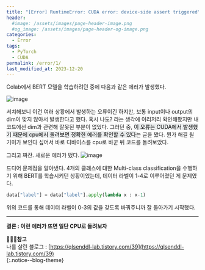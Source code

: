 ```yaml
---
title: "[Error] RuntimeError: CUDA error: device-side assert triggered"
header:
  #image: /assets/images/page-header-image.png
  #og_image: /assets/images/page-header-og-image.png
categories:
  - Error
tags:
  - PyTorch
  - CUDA
permalink: /error/1/
last_modified_at: 2023-12-20
---
```


Colab에서 BERT 모델을 학습하려던 중에 다음과 같은 에러가 발생했다. 

![image](https://github.com/codehyunn/codehyunn.github.io/assets/87523224/e1089434-9a96-476c-a603-b2162e2055ff)

서치해보니 이건 여러 상황에서 발생하는 오류이긴 하지만, 보통 input이나 output의 dim이 맞지 않아서 발생한다고 했다. 혹시 나도? 라는 생각에 이리저리 확인해봤지만 내 코드에선 dim과 관련해 잘못된 부분이 없었다. 그러던 중, <mark style='background-color: #E9ECED'>이 오류는 CUDA에서 발생했기 때문에 cpu에서 돌려보면 정확한 에러를 확인할 수 있다</mark>는 글을 봤다. 뭔가 해결 될 기미가 보인다 싶어서 바로 디바이스를 cpu로 바꾼 뒤 코드를 돌려보았다. <br>

그리고 짜잔. 새로운 에러가 떴다. 
![image](https://github.com/codehyunn/codehyunn.github.io/assets/87523224/3f38eade-d637-4de2-a5ee-82a9450f6273)

드디어 문제점을 알아냈다. 4개의 클래스에 대한 Multi-class classification을 수행하기 위해 BERT를 학습시키던 상황이었는데, 데이터 라벨이 1-4로 이루어졌던 게 문제였다. 
```python
data["label"] = data["label"].apply(lambda x : x-1)
```
위의 코드를 통해 데이터 라벨이 0-3의 값을 갖도록 바꿔주니까 잘 돌아가기 시작했다. 

---
**결론 : 이런 에러가 뜨면 일단 CPU로 돌려보자**

**🧚🏻‍♀️참고**<br>
나를 살린 블로그 : [https://qlsenddl-lab.tistory.com/39](https://qlsenddl-lab.tistory.com/39) <br>
{:.notice--blog-theme}